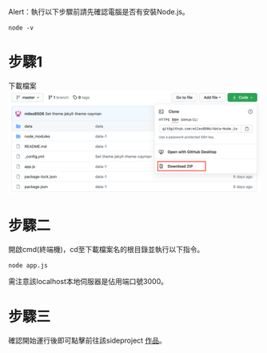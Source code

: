 Alert：執行以下步驟前請先確認電腦是否有安裝Node.js。
```
node -v
```
# 步驟1
下載檔案
![image](https://github.com/miles8506/data-Node.js-for-1ovefee/blob/master/img/step1.png)

# 步驟二
開啟cmd(終端機)，cd至下載檔案名的根目錄並執行以下指令。
```
node app.js
```
需注意該localhost本地伺服器是佔用端口號3000。

# 步驟三
確認開始運行後即可點擊前往該sideproject [作品](https://miles8506.github.io/1ovfee/)。

